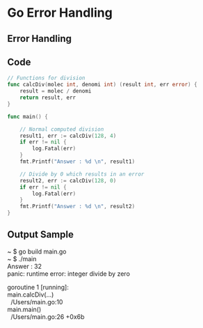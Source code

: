 # Go Error Handling

## Error Handling

## Code
```Go
// Functions for division
func calcDiv(molec int, denomi int) (result int, err error) {
	result = molec / denomi
	return result, err
}

func main() {

	// Normal computed division
	result1, err := calcDiv(128, 4)
	if err != nil {
		log.Fatal(err)
	}
	fmt.Printf("Answer : %d \n", result1)

	// Divide by 0 which results in an error
	result2, err := calcDiv(128, 0)
	if err != nil {
		log.Fatal(err)
	}
	fmt.Printf("Answer : %d \n", result2)
}
```

## Output Sample
~ $ go build main.go  
~ $ ./main  
Answer : 32  
panic: runtime error: integer divide by zero  
  
goroutine 1 [running]:  
main.calcDiv(...)  
&nbsp;&nbsp;/Users/main.go:10  
main.main()  
&nbsp;&nbsp;/Users/main.go:26 +0x6b  
